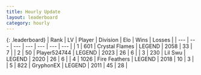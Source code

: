 ```yaml
---
title: Hourly Update
layout: leaderboard
category: hourly
---
```


{: .leaderboard}
| Rank | LV | Player | Division | Elo | Wins | Losses |
| --- | --- | --- | --- | --- | --- | --- |
| <span data-change="0">1</span> | 601 | <span title="ID: 163201">Crystal Flames</span> | LEGEND | <span data-change="0">2058</span> | <span data-change="0">33</span> | <span data-change="0">7</span> |
| <span data-change="0">2</span> | 50 | <span title="ID: 524744">Player524744</span> | LEGEND | <span data-change="0">2023</span> | <span data-change="0">26</span> | <span data-change="0">6</span> |
| <span data-change="2">3</span> | 230 | <span title="ID: 468342">Lil Swu</span> | LEGEND | <span data-change="10">2020</span> | <span data-change="1">26</span> | <span data-change="0">6</span> |
| <span data-change="-1">4</span> | 1026 | <span title="ID: 357425">Fire Feathers</span> | LEGEND | <span data-change="-1">2018</span> | <span data-change="2">10</span> | <span data-change="1">3</span> |
| <span data-change="-1">5</span> | 822 | <span title="ID: 315148">GryphonEX</span> | LEGEND | <span data-change="0">2011</span> | <span data-change="0">45</span> | <span data-change="0">28</span> |
